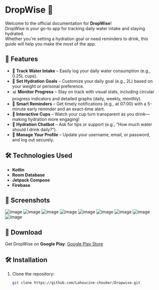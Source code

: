 # DropWise 🚰

Welcome to the official documentation for **DropWise**!  
DropWise is your go-to app for tracking daily water intake and staying hydrated.  
Whether you're setting a hydration goal or need reminders to drink, this guide will help you make the most of the app.  

## 📱 Features

- 🚰 **Track Water Intake** – Easily log your daily water consumption (e.g., 0.25L cups).  
- 🎯 **Set Hydration Goals** – Customize your daily goal (e.g., 2L) based on your weight or personal preference.  
- 📊 **Monitor Progress** – Stay on track with visual stats, including circular progress indicators and detailed graphs (daily, weekly, monthly).  
- 🔔 **Smart Reminders** – Get timely notifications (e.g., at 07:00) with a 5-minute early reminder and an exact-time alert.  
- 🥤 **Interactive Cups** – Watch your cup turn transparent as you drink—making hydration more engaging!  
- 🤖 **Hydration Chatbot** – Ask for tips or support (e.g., “How much water should I drink daily?”).  
- 👤 **Manage Your Profile** – Update your username, email, or password, and log out securely.  

## 🛠️ Technologies Used

- **Kotlin**  
- **Room Database**  
- **Jetpack Compose**  
- **Firebase**  

## 📸 Screenshots  

![image](https://github.com/user-attachments/assets/bdb0993c-1ed8-46b5-ad72-5dace9e0ebc2)
![image](https://github.com/user-attachments/assets/44cca27a-ffb9-48eb-89de-e72770167c6c)
![image](https://github.com/user-attachments/assets/558f1cb2-b744-448f-997e-22e75707b12a)
![image](https://github.com/user-attachments/assets/8a431f21-fd36-42dd-b581-e8e4d9620467)
![image](https://github.com/user-attachments/assets/c78d0bae-efb1-4c2d-96c7-24e8e84d4f53)
![image](https://github.com/user-attachments/assets/993e30c9-bbb2-4965-b418-daedc983f66e)
![image](https://github.com/user-attachments/assets/50df41cf-c2ba-4b47-ad8e-45a84b95765f)
![image](https://github.com/user-attachments/assets/c0d3252e-1071-4b5d-867d-bec61869c09c)
![image](https://github.com/user-attachments/assets/3e033e2a-f82a-49a0-81ae-2177c9115ac3)







## 🔗 Download  

Get DropWise on **Google Play**: [Google Play Store](https://github.com/Lahoucine-chouker/Dropwise)  

## 🛠️ Installation  

1. Clone the repository:  
   ```sh
   git clone https://github.com/Lahoucine-chouker/Dropwise.git
